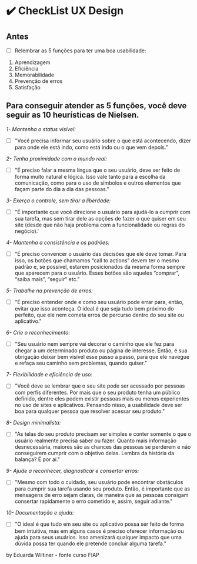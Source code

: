# ✔️ CheckList UX Design

## Antes
- [ ] Relembrar as 5 funções para ter uma boa usabilidade:

1. Aprendizagem
2. Eficiência
3. Memorabilidade
4. Prevenção de erros
5. Satisfação

## Para conseguir atender as 5 funções, você deve seguir as 10 heurísticas de Nielsen.

*1- Mantenha o status visível:*
- [ ] "Você precisa informar seu usuário sobre o que está acontecendo, dizer para onde ele está indo, como está indo ou o que vem depois."


*2- Tenha proximidade com o mundo real:*
- [ ] "É preciso falar a mesma língua que o seu usuário, deve ser feito de forma muito natural e lógica. Isso vale tanto para a escolha da comunicação, como para o uso de símbolos e outros elementos que façam parte do dia a dia das pessoas."

*3- Exerça o controle, sem tirar a liberdade:*
- [ ] "É importante que você direcione o usuário para ajudá-lo a cumprir com sua tarefa, mas sem tirar dele as opções de fazer o que quiser em seu site (desde que não haja problema com a funcionalidade ou regras do negócio).'

*4- Mantenha a consistência e os padrões:*
- [ ] "É preciso convencer o usuário das decisões que ele deve tomar. Para isso, os botões que chamamos “call to actions” devem ter o mesmo padrão e, se possível, estarem posicionados da mesma forma sempre que aparecem para o usuário. Esses botões são aqueles “comprar”, “saiba mais”, “seguir” etc."

*5- Trabalhe na prevenção de erros:*
- [ ] "É preciso entender onde e como seu usuário pode errar para, então, evitar que isso aconteça. O ideal é que seja tudo bem próximo do perfeito, que ele nem cometa erros de percurso dentro do seu site ou aplicativo."

*6- Crie o reconhecimento:*
- [ ] "Seu usuário nem sempre vai decorar o caminho que ele fez para chegar a um determinado produto ou página de interesse. Então, é sua obrigação deixar bem visível esse passo a passo, para que ele navegue e refaça seu caminho sem problemas, quando quiser."

*7- Flexibilidade e eficiência de uso:*
- [ ] "Você deve se lembrar que o seu site pode ser acessado por pessoas com perfis diferentes. Por mais que o seu produto tenha um público definido, dentre eles podem existir pessoas mais ou menos experientes no uso de sites e aplicativos. Pensando nisso, a usabilidade deve ser boa para qualquer pessoa que resolver acessar seu produto."

*8- Design minimalista:*
- [ ] "As telas do seu produto precisam ser simples e conter somente o que o usuário realmente precisa saber ou fazer. Quanto mais informação desnecessária, maiores são as chances das pessoas se perderem e não conseguirem cumprir com o objetivo delas. Lembra da história da balança? É por aí."

*9- Ajude a reconhecer, diagnosticar e consertar erros:*
- [ ] "Mesmo com todo o cuidado, seu usuário pode encontrar obstáculos para cumprir sua tarefa usando seu produto. Então, é importante que as mensagens de erro sejam claras, de maneira que as pessoas consigam consertar rapidamente o erro cometido e, assim, seguir adiante."

*10- Documentação e ajuda:*
- [ ] "O ideal é que tudo em seu site ou aplicativo possa ser feito de forma bem intuitiva, mas em alguns casos é preciso oferecer informação ou ajuda para seus usuários. Isso amenizará qualquer impacto que uma dúvida possa ter quando ele pretende concluir alguma tarefa."


by Eduarda Wiltiner - fonte curso FIAP
